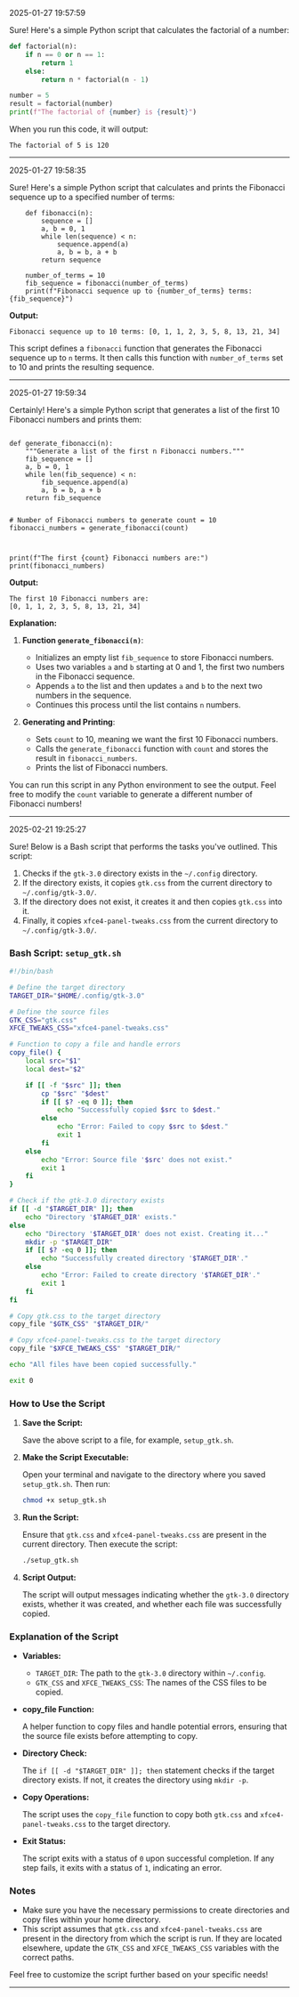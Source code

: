 2025-01-27 19:57:59

Sure! Here's a simple Python script that calculates the factorial of a number:

```python
def factorial(n):
    if n == 0 or n == 1:
        return 1
    else:
        return n * factorial(n - 1)

number = 5
result = factorial(number)
print(f"The factorial of {number} is {result}")
```

When you run this code, it will output:

```
The factorial of 5 is 120
```

---

2025-01-27 19:58:35

Sure! Here's a simple Python script that calculates and prints the Fibonacci sequence up to a specified number of terms:

        def fibonacci(n):
            sequence = []
            a, b = 0, 1
            while len(sequence) < n:
                sequence.append(a)
                a, b = b, a + b
            return sequence
        
        number_of_terms = 10
        fib_sequence = fibonacci(number_of_terms)
        print(f"Fibonacci sequence up to {number_of_terms} terms: {fib_sequence}")

**Output:**

```
Fibonacci sequence up to 10 terms: [0, 1, 1, 2, 3, 5, 8, 13, 21, 34]
```

This script defines a `fibonacci` function that generates the Fibonacci sequence up to `n` terms. It then calls this function with `number_of_terms` set to 10 and prints the resulting sequence.

---

2025-01-27 19:59:34

Certainly! Here's a simple Python script that generates a list of the first 10 Fibonacci numbers and prints them:

<code>
def generate_fibonacci(n):
    """Generate a list of the first n Fibonacci numbers."""
    fib_sequence = []
    a, b = 0, 1
    while len(fib_sequence) < n:
        fib_sequence.append(a)
        a, b = b, a + b
    return fib_sequence

\# Number of Fibonacci numbers to generate
count = 10
fibonacci_numbers = generate_fibonacci(count)

print(f"The first {count} Fibonacci numbers are:")
print(fibonacci_numbers)
</code>

**Output:**

```
The first 10 Fibonacci numbers are:
[0, 1, 1, 2, 3, 5, 8, 13, 21, 34]
```

**Explanation:**

1. **Function `generate_fibonacci(n)`**:
    - Initializes an empty list `fib_sequence` to store Fibonacci numbers.
    - Uses two variables `a` and `b` starting at 0 and 1, the first two numbers in the Fibonacci sequence.
    - Appends `a` to the list and then updates `a` and `b` to the next two numbers in the sequence.
    - Continues this process until the list contains `n` numbers.

2. **Generating and Printing**:
    - Sets `count` to 10, meaning we want the first 10 Fibonacci numbers.
    - Calls the `generate_fibonacci` function with `count` and stores the result in `fibonacci_numbers`.
    - Prints the list of Fibonacci numbers.

You can run this script in any Python environment to see the output. Feel free to modify the `count` variable to generate a different number of Fibonacci numbers!

---

2025-02-21 19:25:27

Sure! Below is a Bash script that performs the tasks you've outlined. This script:

1. Checks if the `gtk-3.0` directory exists in the `~/.config` directory.
2. If the directory exists, it copies `gtk.css` from the current directory to `~/.config/gtk-3.0/`.
3. If the directory does not exist, it creates it and then copies `gtk.css` into it.
4. Finally, it copies `xfce4-panel-tweaks.css` from the current directory to `~/.config/gtk-3.0/`.

### Bash Script: `setup_gtk.sh`

```bash
#!/bin/bash

# Define the target directory
TARGET_DIR="$HOME/.config/gtk-3.0"

# Define the source files
GTK_CSS="gtk.css"
XFCE_TWEAKS_CSS="xfce4-panel-tweaks.css"

# Function to copy a file and handle errors
copy_file() {
    local src="$1"
    local dest="$2"

    if [[ -f "$src" ]]; then
        cp "$src" "$dest"
        if [[ $? -eq 0 ]]; then
            echo "Successfully copied $src to $dest."
        else
            echo "Error: Failed to copy $src to $dest."
            exit 1
        fi
    else
        echo "Error: Source file '$src' does not exist."
        exit 1
    fi
}

# Check if the gtk-3.0 directory exists
if [[ -d "$TARGET_DIR" ]]; then
    echo "Directory '$TARGET_DIR' exists."
else
    echo "Directory '$TARGET_DIR' does not exist. Creating it..."
    mkdir -p "$TARGET_DIR"
    if [[ $? -eq 0 ]]; then
        echo "Successfully created directory '$TARGET_DIR'."
    else
        echo "Error: Failed to create directory '$TARGET_DIR'."
        exit 1
    fi
fi

# Copy gtk.css to the target directory
copy_file "$GTK_CSS" "$TARGET_DIR/"

# Copy xfce4-panel-tweaks.css to the target directory
copy_file "$XFCE_TWEAKS_CSS" "$TARGET_DIR/"

echo "All files have been copied successfully."

exit 0
```

### How to Use the Script

1. **Save the Script:**
   
   Save the above script to a file, for example, `setup_gtk.sh`.

2. **Make the Script Executable:**
   
   Open your terminal and navigate to the directory where you saved `setup_gtk.sh`. Then run:

   ```bash
   chmod +x setup_gtk.sh
   ```

3. **Run the Script:**
   
   Ensure that `gtk.css` and `xfce4-panel-tweaks.css` are present in the current directory. Then execute the script:

   ```bash
   ./setup_gtk.sh
   ```

4. **Script Output:**
   
   The script will output messages indicating whether the `gtk-3.0` directory exists, whether it was created, and whether each file was successfully copied.

### Explanation of the Script

- **Variables:**
  
  - `TARGET_DIR`: The path to the `gtk-3.0` directory within `~/.config`.
  - `GTK_CSS` and `XFCE_TWEAKS_CSS`: The names of the CSS files to be copied.

- **copy_file Function:**
  
  A helper function to copy files and handle potential errors, ensuring that the source file exists before attempting to copy.

- **Directory Check:**
  
  The `if [[ -d "$TARGET_DIR" ]]; then` statement checks if the target directory exists. If not, it creates the directory using `mkdir -p`.

- **Copy Operations:**
  
  The script uses the `copy_file` function to copy both `gtk.css` and `xfce4-panel-tweaks.css` to the target directory.

- **Exit Status:**
  
  The script exits with a status of `0` upon successful completion. If any step fails, it exits with a status of `1`, indicating an error.

### Notes

- Make sure you have the necessary permissions to create directories and copy files within your home directory.
- This script assumes that `gtk.css` and `xfce4-panel-tweaks.css` are present in the directory from which the script is run. If they are located elsewhere, update the `GTK_CSS` and `XFCE_TWEAKS_CSS` variables with the correct paths.

Feel free to customize the script further based on your specific needs!

---

